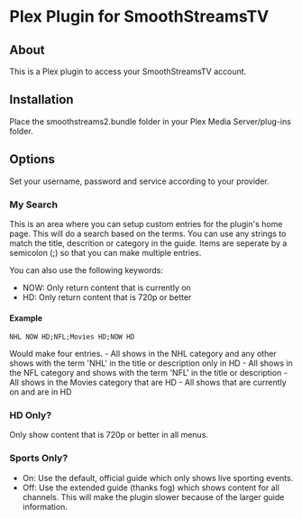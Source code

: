 # Plex Plugin for SmoothStreamsTV

## About
This is a Plex plugin to access your SmoothStreamsTV account.

## Installation
Place the smoothstreams2.bundle folder in your Plex Media Server/plug-ins folder.

## Options
Set your username, password and service according to your provider.

### My Search
This is an area where you can setup custom entries for the plugin's home page. This will do a search based on the terms. You can use any strings to match the title, descrition or category in the guide. Items are seperate by a semicolon (;) so that you can make multiple entries.

You can also use the following keywords:

 - NOW: Only return content that is currently on
 - HD: Only return content that is 720p or better

#### Example
```
NHL NOW HD;NFL;Movies HD;NOW HD
```

Would make four entries.
    - All shows in the NHL category and any other shows with the term 'NHL' in the title or description only in HD
    - All shows in the NFL category and shows with the term 'NFL' in the title or description
    - All shows in the Movies category that are HD
    - All shows that are currently on and are in HD

### HD Only?
Only show content that is 720p or better in all menus.

### Sports Only?
 - On: Use the default, official guide which only shows live sporting events.
 - Off: Use the extended guide (thanks fog) which shows content for all channels. This will make the plugin slower because of the larger guide information.

